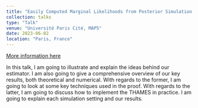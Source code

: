 ```yaml
---
title: "Easily Computed Marginal Likelihoods from Posterior Simulation Using the THAMES Estimator"
collection: talks
type: "Talk"
venue: "Université Paris Cité, MAP5"
date: 2023-06-02
location: "Paris, France"
---
```


[More information here](https://map5.mi.parisdescartes.fr/events/martin-metodiev/)

In this talk, I am going to illustrate and explain the ideas behind our estimator. I am also going to give a comprehensive overview of our key results, both theoretical and numerical. With regards to the former, I am going to look at some key techniques used in the proof. With regards to the latter, I am going to discuss how to implement the THAMES in practice. I am going to explain each simulation setting and our results.
